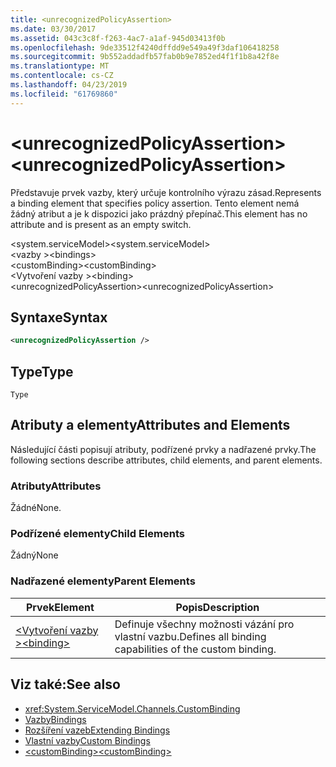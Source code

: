 ```yaml
---
title: <unrecognizedPolicyAssertion>
ms.date: 03/30/2017
ms.assetid: 043c3c8f-f263-4ac7-a1af-945d03413f0b
ms.openlocfilehash: 9de33512f4240dffdd9e549a49f3daf106418258
ms.sourcegitcommit: 9b552addadfb57fab0b9e7852ed4f1f1b8a42f8e
ms.translationtype: MT
ms.contentlocale: cs-CZ
ms.lasthandoff: 04/23/2019
ms.locfileid: "61769860"
---
```

# <a name="unrecognizedpolicyassertion"></a><span data-ttu-id="75760-101">\<unrecognizedPolicyAssertion></span><span class="sxs-lookup"><span data-stu-id="75760-101">\<unrecognizedPolicyAssertion></span></span>
<span data-ttu-id="75760-102">Představuje prvek vazby, který určuje kontrolního výrazu zásad.</span><span class="sxs-lookup"><span data-stu-id="75760-102">Represents a binding element that specifies policy assertion.</span></span> <span data-ttu-id="75760-103">Tento element nemá žádný atribut a je k dispozici jako prázdný přepínač.</span><span class="sxs-lookup"><span data-stu-id="75760-103">This element has no attribute and is present as an empty switch.</span></span>  
  
 <span data-ttu-id="75760-104">\<system.serviceModel></span><span class="sxs-lookup"><span data-stu-id="75760-104">\<system.serviceModel></span></span>  
<span data-ttu-id="75760-105">\<vazby ></span><span class="sxs-lookup"><span data-stu-id="75760-105">\<bindings></span></span>  
<span data-ttu-id="75760-106">\<customBinding></span><span class="sxs-lookup"><span data-stu-id="75760-106">\<customBinding></span></span>  
<span data-ttu-id="75760-107">\<Vytvoření vazby ></span><span class="sxs-lookup"><span data-stu-id="75760-107">\<binding></span></span>  
<span data-ttu-id="75760-108">\<unrecognizedPolicyAssertion></span><span class="sxs-lookup"><span data-stu-id="75760-108">\<unrecognizedPolicyAssertion></span></span>  
  
## <a name="syntax"></a><span data-ttu-id="75760-109">Syntaxe</span><span class="sxs-lookup"><span data-stu-id="75760-109">Syntax</span></span>  
  
```xml  
<unrecognizedPolicyAssertion />
```  
  
## <a name="type"></a><span data-ttu-id="75760-110">Type</span><span class="sxs-lookup"><span data-stu-id="75760-110">Type</span></span>  
 `Type`  
  
## <a name="attributes-and-elements"></a><span data-ttu-id="75760-111">Atributy a elementy</span><span class="sxs-lookup"><span data-stu-id="75760-111">Attributes and Elements</span></span>  
 <span data-ttu-id="75760-112">Následující části popisují atributy, podřízené prvky a nadřazené prvky.</span><span class="sxs-lookup"><span data-stu-id="75760-112">The following sections describe attributes, child elements, and parent elements.</span></span>  
  
### <a name="attributes"></a><span data-ttu-id="75760-113">Atributy</span><span class="sxs-lookup"><span data-stu-id="75760-113">Attributes</span></span>  
 <span data-ttu-id="75760-114">Žádné</span><span class="sxs-lookup"><span data-stu-id="75760-114">None.</span></span>  
  
### <a name="child-elements"></a><span data-ttu-id="75760-115">Podřízené elementy</span><span class="sxs-lookup"><span data-stu-id="75760-115">Child Elements</span></span>  
 <span data-ttu-id="75760-116">Žádný</span><span class="sxs-lookup"><span data-stu-id="75760-116">None</span></span>  
  
### <a name="parent-elements"></a><span data-ttu-id="75760-117">Nadřazené elementy</span><span class="sxs-lookup"><span data-stu-id="75760-117">Parent Elements</span></span>  
  
|<span data-ttu-id="75760-118">Prvek</span><span class="sxs-lookup"><span data-stu-id="75760-118">Element</span></span>|<span data-ttu-id="75760-119">Popis</span><span class="sxs-lookup"><span data-stu-id="75760-119">Description</span></span>|  
|-------------|-----------------|  
|[<span data-ttu-id="75760-120">\<Vytvoření vazby ></span><span class="sxs-lookup"><span data-stu-id="75760-120">\<binding></span></span>](../../../../../docs/framework/misc/binding.md)|<span data-ttu-id="75760-121">Definuje všechny možnosti vázání pro vlastní vazbu.</span><span class="sxs-lookup"><span data-stu-id="75760-121">Defines all binding capabilities of the custom binding.</span></span>|  
  
## <a name="see-also"></a><span data-ttu-id="75760-122">Viz také:</span><span class="sxs-lookup"><span data-stu-id="75760-122">See also</span></span>

- <xref:System.ServiceModel.Channels.CustomBinding>
- [<span data-ttu-id="75760-123">Vazby</span><span class="sxs-lookup"><span data-stu-id="75760-123">Bindings</span></span>](../../../../../docs/framework/wcf/bindings.md)
- [<span data-ttu-id="75760-124">Rozšíření vazeb</span><span class="sxs-lookup"><span data-stu-id="75760-124">Extending Bindings</span></span>](../../../../../docs/framework/wcf/extending/extending-bindings.md)
- [<span data-ttu-id="75760-125">Vlastní vazby</span><span class="sxs-lookup"><span data-stu-id="75760-125">Custom Bindings</span></span>](../../../../../docs/framework/wcf/extending/custom-bindings.md)
- [<span data-ttu-id="75760-126">\<customBinding></span><span class="sxs-lookup"><span data-stu-id="75760-126">\<customBinding></span></span>](../../../../../docs/framework/configure-apps/file-schema/wcf/custombinding.md)
